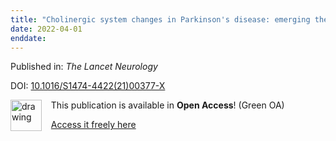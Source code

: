```yaml
---
title: "Cholinergic system changes in Parkinson's disease: emerging therapeutic approaches"
date: 2022-04-01
enddate:
---
```


Published in: *The Lancet Neurology*

DOI: [10.1016/S1474-4422(21)00377-X](https://doi.org/10.1016/S1474-4422(21)00377-X)

<img src="https://upload.wikimedia.org/wikipedia/commons/thumb/9/90/Open_Access_logo_PLoS_white_green.svg/576px-Open_Access_logo_PLoS_white_green.svg.png" alt="drawing" width="50" align="left"/> &nbsp;&nbsp;&nbsp;This publication is available in **Open Access**! (Green OA)

&nbsp;&nbsp;&nbsp;<a href="https://discovery.ucl.ac.uk/10147740/1/Weil_Cholinergic%20system%20changes%20in%20Parkinson_PlainText_clean.pdf" download>Access it freely here</a>

